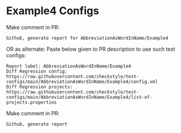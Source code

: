 # Example4 Configs
Make comment in PR:
```
Github, generate report for AbbreviationAsWordInName/Example4
```
OR as alternate:
Paste below given to PR description to use such test configs:
```
Report label: AbbreviationAsWordInName/Example4
Diff Regression config: https://raw.githubusercontent.com/checkstyle/test-configs/main/AbbreviationAsWordInName/Example4/config.xml
Diff Regression projects: https://raw.githubusercontent.com/checkstyle/test-configs/main/AbbreviationAsWordInName/Example4/list-of-projects.properties
```
Make comment in PR:
```
Github, generate report
```
